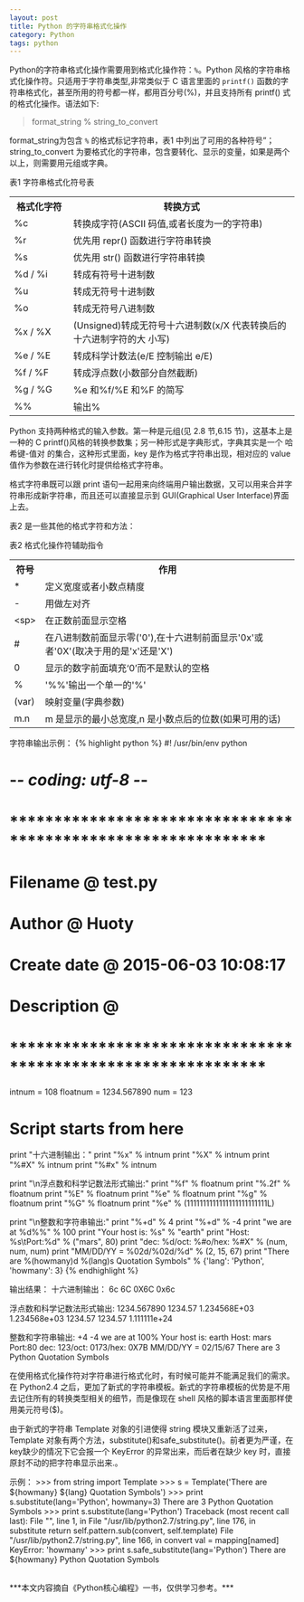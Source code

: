 ```yaml
---
layout: post
title: Python 的字符串格式化操作
category: Python
tags: python
---
```


Python的字符串格式化操作需要用到格式化操作符：`%`。Python 风格的字符串格式化操作符。只适用于字符串类型,非常类似于 C 语言里面的 `printf()` 函数的字符串格式化，甚至所用的符号都一样，都用百分号(%)，并且支持所有 printf() 式的格式化操作。语法如下:

> format_string % string_to_convert

format_string为包含 `%` 的格式标记字符串，表1 中列出了可用的各种符号”；string_to_convert 为要格式化的字符串，包含要转化、显示的变量，如果是两个以上，则需要用元组或字典。

<div class="mark">表1 字符串格式化符号表</div>
<table cellspacing="0">
<tr><th>格式化字符</th><th>转换方式</th></tr>
<tr>
	<td>%c&emsp;&emsp;&emsp;&emsp;</td>
	<td>转换成字符(ASCII 码值,或者长度为一的字符串)</td>
</tr>
<tr>
	<td>%r</td>
	<td>优先用 repr() 函数进行字符串转换</td>
</tr>
<tr>
	<td>%s</td>
	<td>优先用 str() 函数进行字符串转换</td>
</tr>
<tr>
	<td>%d / %i</td>
	<td>转成有符号十进制数</td>
</tr>
<tr>
	<td>%u</td>
	<td>转成无符号十进制数</td>
</tr>
<tr>
	<td>%o</td>
	<td>转成无符号八进制数</td>
</tr>
<tr>
	<td>%x / %X</td>
	<td>(Unsigned)转成无符号十六进制数(x/X 代表转换后的十六进制字符的大
小写)</td>
</tr>
<tr>
	<td>%e / %E</td>
	<td>转成科学计数法(e/E 控制输出 e/E)</td>
</tr>
<tr>
	<td>%f / %F</td>
	<td>转成浮点数(小数部分自然截断)</td>
</tr>
<tr>
	<td>%g / %G</td>
	<td>%e 和%f/%E 和%F 的简写</td>
</tr>
<tr>
	<td>%%</td>
	<td>输出%</td>
</tr>
</table>

Python 支持两种格式的输入参数。第一种是元组(见 2.8 节,6.15 节)，这基本上是一种的 C printf()风格的转换参数集；另一种形式是字典形式，字典其实是一个 哈希键-值对 的集合，这种形式里面，key 是作为格式字符串出现，相对应的 value 值作为参数在进行转化时提供给格式字符串。

格式字符串既可以跟 print 语句一起用来向终端用户输出数据，又可以用来合并字符串形成新字符串，而且还可以直接显示到 GUI(Graphical User Interface)界面上去。

表2 是一些其他的格式字符和方法：

<div class="mark">表2 格式化操作符辅助指令</div>
<table cellspacing="0">
<tr><th>符号</th><th>作用</th></tr>
<tr>
	<td>*</td>
	<td>定义宽度或者小数点精度</td>
</tr>
<tr>
	<td>-</td>
	<td>用做左对齐</td>
</tr>
<tr>
	<td>&lt;sp&gt;</td>
	<td>在正数前面显示空格</td>
</tr>
<tr>
	<td>#</td>
	<td>在八进制数前面显示零('0'),在十六进制前面显示'0x'或者'0X'(取决于用的是'x'还是'X')</td>
</tr>
<tr>
	<td>0</td>
	<td>显示的数字前面填充‘0’而不是默认的空格</td>
</tr>
<tr>
	<td>%</td>
	<td>'%%'输出一个单一的'%'</td>
</tr>
<tr>
	<td>(var)</td>
	<td>映射变量(字典参数)</td>
</tr>
<tr>
	<td>m.n</td>
	<td>m 是显示的最小总宽度,n 是小数点后的位数(如果可用的话)</td>
</tr>
</table>

字符串输出示例：
{% highlight python %}
#! /usr/bin/env python
# -*- coding: utf-8 -*-

# *************************************************************
#     Filename @  test.py
#       Author @  Huoty
#  Create date @  2015-06-03 10:08:17
#  Description @  
# *************************************************************

intnum = 108
floatnum = 1234.567890
num = 123

# Script starts from here

print "十六进制输出："
print "%x" % intnum
print "%X" % intnum
print "%#X" % intnum
print "%#x" % intnum

print "\n浮点数和科学记数法形式输出:"
print "%f" % floatnum
print "%.2f" % floatnum
print "%E" % floatnum
print "%e" % floatnum
print "%g" % floatnum
print "%G" % floatnum
print "%e" % (1111111111111111111111111L)

print "\n整数和字符串输出:"
print "%+d" % 4
print "%+d" % -4
print "we are at %d%%" % 100
print "Your host is: %s" % "earth"
print "Host: %s\tPort:%d" % ("mars", 80)
print "dec: %d/oct: %#o/hex: %#X" % (num, num, num)
print "MM/DD/YY = %02d/%02d/%d" % (2, 15, 67)
print "There are %(howmany)d %(lang)s Quotation Symbols" % {'lang': 'Python', 'howmany': 3}
{% endhighlight %}

输出结果：
<span class="emphasis">
十六进制输出：
6c
6C
0X6C
0x6c

浮点数和科学记数法形式输出:
1234.567890
1234.57
1.234568E+03
1.234568e+03
1234.57
1234.57
1.111111e+24

整数和字符串输出:
+4
-4
we are at 100%
Your host is: earth
Host: mars	Port:80
dec: 123/oct: 0173/hex: 0X7B
MM/DD/YY = 02/15/67
There are 3 Python Quotation Symbols
</span>

在使用格式化操作符对字符串进行格式化时，有时候可能并不能满足我们的需求。在 Python2.4 之后，更加了新式的字符串模板。新式的字符串模板的优势是不用去记住所有的转换类型相关的细节，而是像现在 shell 风格的脚本语言里面那样使用美元符号($)。

由于新式的字符串 Template 对象的引进使得 string 模块又重新活了过来，Template 对象有两个方法，substitute()和safe_substitute()。前者更为严谨，在key缺少的情况下它会报一个 KeyError 的异常出来，而后者在缺少 key 时，直接原封不动的把字符串显示出来.。

示例：
<span class="emphasis">
&gt;&gt;&gt; from string import Template
&gt;&gt;&gt; s = Template('There are ${howmany} ${lang} Quotation Symbols') 
&gt;&gt;&gt; print s.substitute(lang='Python', howmany=3)
There are 3 Python Quotation Symbols
&gt;&gt;&gt; print s.substitute(lang='Python')
Traceback (most recent call last):
  File "<stdin>", line 1, in <module>
  File "/usr/lib/python2.7/string.py", line 176, in substitute
    return self.pattern.sub(convert, self.template)
  File "/usr/lib/python2.7/string.py", line 166, in convert
    val = mapping[named]
KeyError: 'howmany'
&gt;&gt;&gt; print s.safe_substitute(lang='Python')
There are ${howmany} Python Quotation Symbols
</span>

<br/>
***本文内容摘自《Python核心编程》一书，仅供学习参考。***

